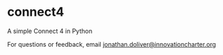 # connect4
A simple Connect 4 in Python

For questions or feedback, email [jonathan.doliver@innovationcharter.org](mailto:jonathan.doliver@innovationcharter.org?Subject=Connect4")
